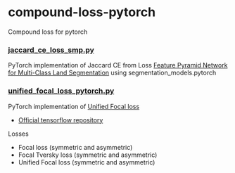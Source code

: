 # compound-loss-pytorch
Compound loss for pytorch


### [jaccard_ce_loss_smp.py](https://github.com/oikosohn/compound-loss-pytorch/blob/main/jaccard_ce_loss_smp.py)
PyTorch implementation of Jaccard CE from Loss [Feature Pyramid Network for Multi-Class Land Segmentation](https://arxiv.org/abs/1806.03510) using segmentation_models.pytorch


### [unified_focal_loss_pytorch.py](https://github.com/oikosohn/compound-loss-pytorch/blob/main/unified_focal_loss_pytorch.py)
PyTorch implementation of [Unified Focal loss](https://arxiv.org/abs/2102.04525)
- [Official tensorflow repository](https://github.com/mlyg/unified-focal-loss) 

Losses
- Focal loss (symmetric and asymmetric)
- Focal Tversky loss (symmetric and asymmetric)
- Unified Focal loss (symmetric and asymmetric)
